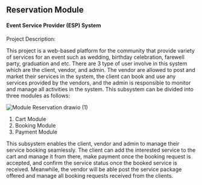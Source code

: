 ## Reservation Module

#### Event Service Provider (ESP) System

Project Description:

This project is a web-based platform for the community that provide variety of services for an event such as wedding, birthday celebration, farewell party, graduation and etc. There are 3 type of user involve in this system which are the client, vendor, and admin. The vendor are allowed to post and market their services in the system, the client can book and use any services provided by the vendors, and the admin is responsible to monitor and manage all activities in the system. This subsystem can be divided into three modules as follows:

![Module Reservation drawio (1)](https://user-images.githubusercontent.com/116774793/212411103-623e7e63-0f83-4026-ba0f-211c2f4497a4.png)


1) Cart Module
2) Booking Module
3) Payment Module

This subsystem enables the client, vendor and admin to manage their service booking seamlessly. The client can add the interested service to the cart and manage it from there, make payment once the booking request is accepted, and confirm the service status once the booked service is received. Meanwhile, the vendor will be able post the service package offered and manage all booking requests received from the clients.
